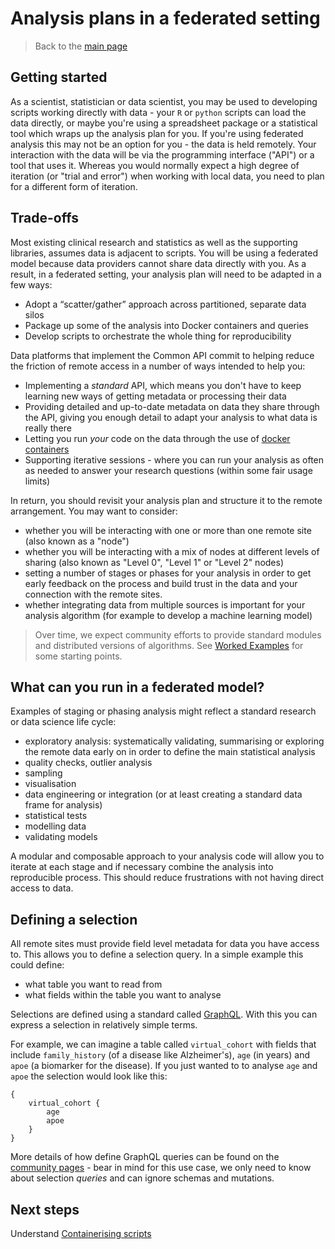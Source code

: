 # Analysis plans in a federated setting

> Back to the [main page](./User_Guide.md)

## Getting started

As a scientist, statistician or data scientist, you may be used to developing scripts working directly with data - your `R` or `python` scripts can load the data directly, or maybe you're using a spreadsheet package or a statistical tool which wraps up the analysis plan for you. If you're using federated analysis this may not be an option for you - the data is held remotely. Your interaction with the data will be via the programming interface ("API") or a tool that uses it. Whereas you would normally expect a high degree of iteration (or "trial and error") when working with local data, you need to plan for a different form of iteration.

## Trade-offs

Most existing clinical research and statistics as well as the supporting libraries, assumes data is adjacent to scripts. You will be using a federated model because data providers cannot share data directly with you. As a result, in a federated setting, your analysis plan will need to be adapted in a few ways:

- Adopt a “scatter/gather” approach across partitioned, separate data silos
- Package up some of the analysis into Docker containers and queries 
- Develop scripts to orchestrate the whole thing for reproducibility

Data platforms that implement the Common API commit to helping reduce the friction of remote access in a number of ways intended to help you:

- Implementing a *standard* API, which means you don't have to keep learning new ways of getting metadata or processing their data
- Providing detailed and up-to-date metadata on data they share through the API, giving you enough detail to adapt your analysis to what data is really there
- Letting you run *your* code on the data through the use of [docker containers](https://www.docker.com/resources/what-container)
- Supporting iterative sessions - where you can run your analysis as often as needed to answer your research questions (within some fair usage limits)

In return, you should revisit your analysis plan and structure it to the remote arrangement. You may want to consider:

- whether you will be interacting with one or more than one remote site (also known as a "node") 
- whether you will be interacting with a mix of nodes at different levels of sharing (also known as "Level 0", "Level 1" or "Level 2" nodes)
- setting a number of stages or phases for your analysis in order to get early feedback on the process and build trust in the data and your connection with the remote sites.
- whether integrating data from multiple sources is important for your analysis algorithm (for example to develop a machine learning model)

> Over time, we expect community efforts to provide standard modules and distributed versions of algorithms. See [Worked Examples](https://github.com/federated-data-sharing/common-api-examples) for some starting points.

## What can you run in a federated model?

Examples of staging or phasing analysis might reflect a standard research or data science life cycle:

- exploratory analysis: systematically validating, summarising or exploring the remote data early on in order to define the main statistical analysis
- quality checks, outlier analysis
- sampling
- visualisation
- data engineering or integration (or at least creating a standard data frame for analysis)
- statistical tests
- modelling data
- validating models

A modular and composable approach to your analysis code will allow you to iterate at each stage and if necessary combine the analysis into reproducible process. This should reduce frustrations with not having direct access to data.

## Defining a selection

All remote sites must provide field level metadata for data you have access to. This allows you to define a selection query. In a simple example this could define:

- what table you want to read from
- what fields within the table you want to analyse

Selections are defined using a standard called [GraphQL](https://graphql.org/). With this you can express a selection in relatively simple terms.

For example, we can imagine a table called `virtual_cohort` with fields that include `family_history` (of a disease like Alzheimer's), `age` (in years) and `apoe` (a biomarker for the disease). If you just wanted to to analyse `age` and `apoe` the selection would look like this:
```
{
    virtual_cohort {
        age
        apoe
    }
}
```
More details of how define GraphQL queries can be found on the [community pages](https://graphql.org/learn/) - bear in mind for this use case, we only need to know about selection *queries* and can ignore schemas and mutations.

## Next steps

Understand [Containerising scripts](./User_Guide_Containerising_Tasks.md)